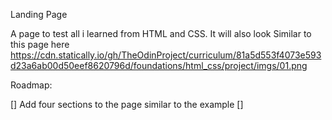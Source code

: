 Landing Page

A page to test all i learned from HTML and CSS. It will also look Similar to this page here https://cdn.statically.io/gh/TheOdinProject/curriculum/81a5d553f4073e593d23a6ab00d50eef8620796d/foundations/html_css/project/imgs/01.png

Roadmap:

[] Add four sections to the page similar to the example
[]